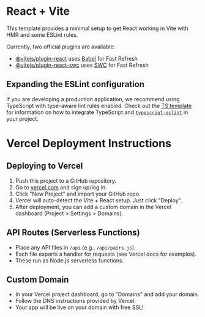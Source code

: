 # React + Vite

This template provides a minimal setup to get React working in Vite with HMR and some ESLint rules.

Currently, two official plugins are available:

- [@vitejs/plugin-react](https://github.com/vitejs/vite-plugin-react/blob/main/packages/plugin-react) uses [Babel](https://babeljs.io/) for Fast Refresh
- [@vitejs/plugin-react-swc](https://github.com/vitejs/vite-plugin-react/blob/main/packages/plugin-react-swc) uses [SWC](https://swc.rs/) for Fast Refresh

## Expanding the ESLint configuration

If you are developing a production application, we recommend using TypeScript with type-aware lint rules enabled. Check out the [TS template](https://github.com/vitejs/vite/tree/main/packages/create-vite/template-react-ts) for information on how to integrate TypeScript and [`typescript-eslint`](https://typescript-eslint.io) in your project.

# Vercel Deployment Instructions

## Deploying to Vercel
1. Push this project to a GitHub repository.
2. Go to [vercel.com](https://vercel.com/) and sign up/log in.
3. Click "New Project" and import your GitHub repo.
4. Vercel will auto-detect the Vite + React setup. Just click "Deploy".
5. After deployment, you can add a custom domain in the Vercel dashboard (Project > Settings > Domains).

## API Routes (Serverless Functions)
- Place any API files in `/api` (e.g., `/api/pairs.js`).
- Each file exports a handler for requests (see Vercel docs for examples).
- These run as Node.js serverless functions.

## Custom Domain
- In your Vercel project dashboard, go to "Domains" and add your domain.
- Follow the DNS instructions provided by Vercel.
- Your app will be live on your domain with free SSL!

